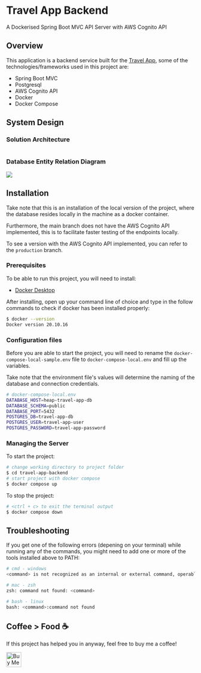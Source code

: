 # Travel App Backend
A Dockerised Spring Boot MVC API Server with AWS Cognito API


## Overview
This application is a backend service built for the <a href="https://github.com/AustenLeow/travel-app">Travel App</a>, some of the technologies/frameworks used in this project are: 
* Spring Boot MVC
* Postgresql
* AWS Cognito API
* Docker
* Docker Compose 

## System Design

### Solution Architecture
<img src="" />

### Database Entity Relation Diagram
<img src="https://cloud.potatovault.com/s/travel-app-erd/preview" />


## Installation

Take note that this is an installation of the local version of the project, where the database resides locally in the machine as a docker container.

Furthermore, the main branch does not have the AWS Cognito API implemented, this is to facilitate faster testing of the endpoints locally.

To see a version with the AWS Cognito API implemented, you can refer to the `production` branch. 

### Prerequisites
To be able to run this project, you will need to install:
- <a href="https://www.docker.com/products/docker-desktop/">Docker Desktop</a>


After installing, open up your command line of choice and type in the follow commands to check if docker has been installed properly:

```bash
$ docker --version 
Docker version 20.10.16
```
### Configuration files
Before you are able to start the project, you will need to rename the `docker-compose-local-sample.env` file to `docker-compose-local.env` and fill up the variables.

Take note that the environment file's values will determine the naming of the database and connection credentials.


```bash
# docker-compose-local.env
DATABASE_HOST=heap-travel-app-db
DATABASE_SCHEMA=public
DATABASE_PORT=5432
POSTGRES_DB=travel-app-db
POSTGRES_USER=travel-app-user
POSTGRES_PASSWORD=travel-app-password
```

### Managing the Server
To start the project:
```bash
# change working directory to project folder
$ cd travel-app-backend
# start project with docker compose
$ docker compose up
```

To stop the project:
```bash
# <ctrl + c> to exit the terminal output 
$ docker compose down 
```

## Troubleshooting

If you get one of the following errors (depening on your terminal) while running any of the commands, you might need to add one or more of the tools installed above to PATH: 

```bash
# cmd - windows
<command> is not recognized as an internal or external command, operable program or batch file.

# mac - zsh
zsh: command not found: <command>

# bash - linux
bash: <command>:command not found
```

## Coffee > Food ☕
If this project has helped you in anyway, feel free to buy me a coffee!

<a href='https://ko-fi.com/soonann' target='_blank'><img height='40' style='border:0px;' src='https://az743702.vo.msecnd.net/cdn/kofi3.png?v=0' border='0' alt='Buy Me a Kopi O at ko-fi.com' />
